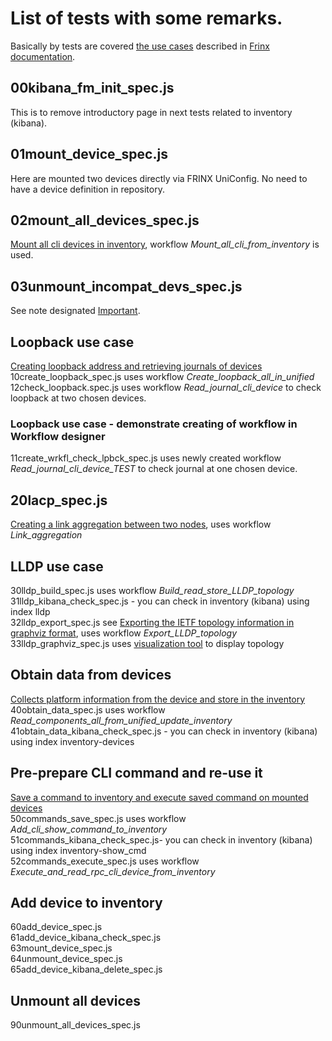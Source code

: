 # List of tests with some remarks.

Basically by tests are covered [the use cases][2] described in [Frinx documentation][1].

## 00kibana_fm_init_spec.js
This is to remove introductory page in next tests related to inventory (kibana). 

## 01mount_device_spec.js
Here are mounted two devices directly via FRINX UniConfig. No need to have a device definition in repository.

## 02mount_all_devices_spec.js
[Mount all cli devices in inventory][3], workflow *Mount_all_cli_from_inventory* is used.

## 03unmount_incompat_devs_spec.js
See note designated [Important][4]. 

## Loopback use case
[Creating loopback address and retrieving journals of devices][4]  
10create_loopback_spec.js uses workflow *Create_loopback_all_in_unified*  
12check_loopback.spec.js uses workflow *Read_journal_cli_device* to check loopback at two chosen devices.

### Loopback use case - demonstrate creating of workflow in Workflow designer
11create_wrkfl_check_lpbck_spec.js  uses newly created workflow *Read_journal_cli_device_TEST* to check journal at one chosen device.

## 20lacp_spec.js
[Creating a link aggregation between two nodes][5], uses workflow  *Link_aggregation*

## LLDP use case
30lldp_build_spec.js uses workflow *Build_read_store_LLDP_topology*  
31lldp_kibana_check_spec.js - you can check in inventory (kibana) using index lldp  
32lldp_export_spec.js see [Exporting the IETF topology information in graphviz format][7], uses workflow *Export_LLDP_topology*  
33lldp_graphviz_spec.js uses [visualization tool][8] to display topology

## Obtain data from devices
[Collects platform information from the device and store in the inventory][9]  
40obtain_data_spec.js uses workflow *Read_components_all_from_unified_update_inventory*  
41obtain_data_kibana_check_spec.js - you can check in inventory (kibana) using index inventory-devices 

## Pre-prepare CLI command and re-use it 
[Save a command to inventory and execute saved command on mounted devices][A]  
50commands_save_spec.js uses workflow *Add_cli_show_command_to_inventory*  
51commands_kibana_check_spec.js- you can check in inventory (kibana) using index inventory-show_cmd  
52commands_execute_spec.js uses workflow *Execute_and_read_rpc_cli_device_from_inventory*

## Add device to inventory
60add_device_spec.js  
61add_device_kibana_check_spec.js  
63mount_device_spec.js  
64unmount_device_spec.js  
65add_device_kibana_delete_spec.js  

## Unmount all devices
90unmount_all_devices_spec.js

[1]: https://docs.frinx.io/
[2]: https://docs.frinx.io/FRINX_Machine/use-cases/index.html
[3]: https://docs.frinx.io/FRINX_Machine/use-cases/mount-all-devices-in-inventory/mount-all-devices-in-inventory.html
[4]: https://docs.frinx.io/FRINX_Machine/use-cases/create-loopback-and-read-journal/create-loopback-and-read-journal.html
[5]: https://docs.frinx.io/FRINX_Machine/use-cases/lacp/lacp.html
[6]: https://docs.frinx.io/FRINX_Machine/use-cases/lldp-topology/lldp-topology.html
[7]: https://docs.frinx.io/FRINX_Machine/use-cases/lldp-topology/lldp-topology.html#exporting-the-ietf-topology-information-in-graphviz-format
[8]: https://dreampuf.github.io/GraphvizOnline
[9]: https://docs.frinx.io/FRINX_Machine/use-cases/obtain-platform-inventory-data/obtain-platform-inventory-data.html
[A]: https://docs.frinx.io/FRINX_Machine/use-cases/save-and-run-command/save-and-run-command.html
